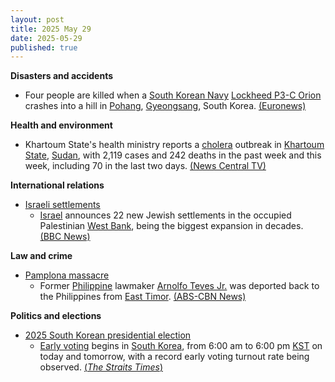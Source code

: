 ```yaml
---
layout: post
title: 2025 May 29
date: 2025-05-29
published: true
---
```



**Disasters and accidents**

* Four people are killed when a [South Korean Navy](https://en.wikipedia.org/wiki/South_Korean_Navy "South Korean Navy") [Lockheed P3-C Orion](https://en.wikipedia.org/wiki/Lockheed_P-3_Orion "Lockheed P-3 Orion") crashes into a hill in [Pohang](https://en.wikipedia.org/wiki/Pohang "Pohang"), [Gyeongsang](https://en.wikipedia.org/wiki/Gyeongsang "Gyeongsang"), South Korea. [(Euronews)](https://www.euronews.com/2025/05/29/south-korean-p3-c-orion-navy-plane-crash-kills-all-four-crew-members-investigation-under-w)

**Health and environment**

* Khartoum State's health ministry reports a [cholera](https://en.wikipedia.org/wiki/Cholera "Cholera") outbreak in [Khartoum State](https://en.wikipedia.org/wiki/Khartoum_State "Khartoum State"), [Sudan](https://en.wikipedia.org/wiki/Sudan "Sudan"), with 2,119 cases and 242 deaths in the past week and this week, including 70 in the last two days. [(News Central TV)](https://newscentral.africa/cholera-outbreak-hits-sudan-capital-70-killed-in-two-days/)

**International relations**

* [Israeli settlements](https://en.wikipedia.org/wiki/Israeli_settlements "Israeli settlements")
  + [Israel](https://en.wikipedia.org/wiki/Israel "Israel") announces 22 new Jewish settlements in the occupied Palestinian [West Bank](https://en.wikipedia.org/wiki/West_Bank "West Bank"), being the biggest expansion in decades. [(BBC News)](https://www.bbc.com/news/articles/c1j5954edlno)

**Law and crime**

* [Pamplona massacre](https://en.wikipedia.org/wiki/Pamplona_massacre "Pamplona massacre")
  + Former [Philippine](https://en.wikipedia.org/wiki/Philippine "Philippine") lawmaker [Arnolfo Teves Jr.](https://en.wikipedia.org/wiki/Arnolfo_Teves_Jr. "Arnolfo Teves Jr.") was deported back to the Philippines from [East Timor](https://en.wikipedia.org/wiki/East_Timor "East Timor"). [(ABS-CBN News)](https://www.abs-cbn.com/news/nation/2025/5/29/teves-back-from-timor-leste-2-years-after-degamo-slay-2001)

**Politics and elections**

* [2025 South Korean presidential election](https://en.wikipedia.org/wiki/2025_South_Korean_presidential_election "2025 South Korean presidential election")
  + [Early voting](https://en.wikipedia.org/wiki/Early_voting "Early voting") begins in [South Korea](https://en.wikipedia.org/wiki/South_Korea "South Korea"), from 6:00 am to 6:00 pm [KST](https://en.wikipedia.org/wiki/Time_in_South_Korea "Time in South Korea") on today and tomorrow, with a record early voting turnout rate being observed. [(*The Straits Times*)](https://www.straitstimes.com/asia/east-asia/south-koreans-begin-early-voting-in-presidential-poll)
